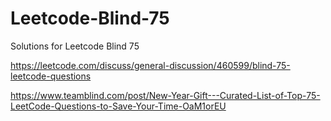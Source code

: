 # Leetcode-Blind-75
Solutions for Leetcode Blind 75

https://leetcode.com/discuss/general-discussion/460599/blind-75-leetcode-questions

https://www.teamblind.com/post/New-Year-Gift---Curated-List-of-Top-75-LeetCode-Questions-to-Save-Your-Time-OaM1orEU
